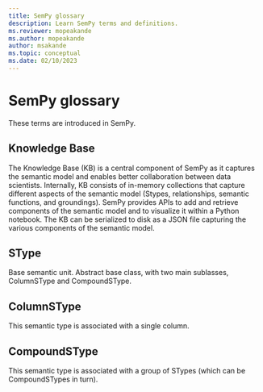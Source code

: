 ```yaml
---
title: SemPy glossary
description: Learn SemPy terms and definitions.
ms.reviewer: mopeakande
ms.author: mopeakande
author: msakande
ms.topic: conceptual
ms.date: 02/10/2023
---
```


# SemPy glossary

These terms are introduced in SemPy.

## Knowledge Base

The Knowledge Base (KB) is a central component of SemPy as it captures the semantic model and enables better collaboration between data scientists. Internally, KB consists of in-memory collections that capture different aspects of the semantic model (Stypes, relationships, semantic functions, and groundings). SemPy provides APIs to add and retrieve components of the semantic model and to visualize it within a Python notebook. The KB can be serialized to disk as a JSON file capturing the various components of the semantic model.

## SType

Base semantic unit. Abstract base class, with two main sublasses, ColumnSType and CompoundSType.

## ColumnSType

This semantic type is associated with a single column.

## CompoundSType

This semantic type is associated with a group of STypes (which can be CompoundSTypes in turn).
